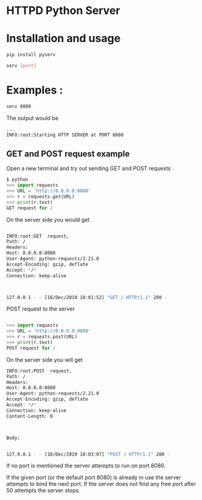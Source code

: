 # HTTPD Python Server

# Installation and usage 

```python
pip install pyserv
```
```bash
serv [port]
```

# Examples :

```bash
serv 8080
```
The output would be 
```bash
...
INFO:root:Starting HTTP SERVER at PORT 8080
```

## GET and POST request example

Open a new terminal and try out sending GET and POST requests

```python
$ python
>>> import requests
>>> URL = 'http://0.0.0.0:8080'
>>> r = requests.get(URL)
>>> print(r.text)
GET request for /
```
On the server side you would get

```bash

INFO:root:GET  request,
Path: /
Headers:
Host: 0.0.0.0:8080
User-Agent: python-requests/2.21.0
Accept-Encoding: gzip, deflate
Accept: */*
Connection: keep-alive



127.0.0.1 - - [18/Dec/2019 18:01:52] "GET / HTTP/1.1" 200 -

```


POST request to the server

```python

>>> import requests
>>> URL = 'http://0.0.0.0:8080'
>>> r = requests.post(URL)
>>> print(r.text)
POST request for /

```
On the server side you will get 

```bash
INFO:root:POST  request,
Path: /
Headers:
Host: 0.0.0.0:8080
User-Agent: python-requests/2.21.0
Accept-Encoding: gzip, deflate
Accept: */*
Connection: keep-alive
Content-Length: 0



Body:


127.0.0.1 - - [18/Dec/2019 18:03:07] "POST / HTTP/1.1" 200 -

```
If no port is mentioned the server attempts to run on port 8080. 

If the given port (or the default port 8080) is already in use the server attempts to bind the next port. If the server does not find any free port after 50 attempts the server stops.


